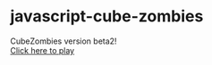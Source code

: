# javascript-cube-zombies
CubeZombies version beta2!
<br>
<a href="https://qwert420.github.io/javascript-cube-zombies/">Click here to play</a>
